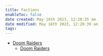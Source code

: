 ```yaml
---
title: Factions
enableToc: false
date created: May 16th 2023, 12:20:35 am
date modified: May 16th 2023, 12:20:39 am
tags: 
---
```

- [Doom Raiders](Doom%20Raiders.md)
	- [Doom Raiders](Doom%20Raiders.md)